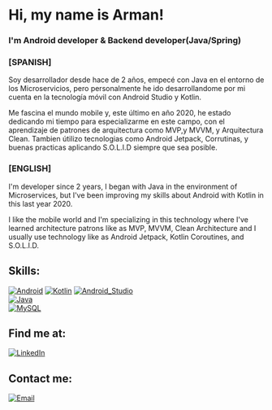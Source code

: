 
<!--
**arman-visual/arman-visual** is a ✨ _special_ ✨ repository because its `README.md` (this file) appears on your GitHub profile.

Here are some ideas to get you started:

- 🔭 I’m currently working on ...
- 🌱 I’m currently learning ...
- 👯 I’m looking to collaborate on ...
- 🤔 I’m looking for help with ...
- 💬 Ask me about ...
- 📫 How to reach me: ...
- 😄 Pronouns: ...
- ⚡ Fun fact: ...
-->
# Hi, my name is Arman!
### I'm Android developer & Backend developer(Java/Spring)

### [SPANISH]

Soy desarrollador desde hace de 2 años, empecé con Java en el entorno de los Microservicios, pero personalmente he ido desarrollandome por mi cuenta en la tecnología móvil con Android Studio y Kotlin. 

Me fascina el mundo mobile y, este último en año 2020, he estado dedicando mi tiempo para especializarme en este campo, con el aprendizaje de patrones de arquitectura como MVP,y MVVM, y Arquitectura Clean. Tambien útilizo tecnologias como Android Jetpack, Corrutinas, y buenas practicas aplicando S.O.L.I.D siempre que sea posible.

### [ENGLISH]

I'm developer since 2 years, I began with Java in the environment of Microservices, but I've been improving my skills about Android with Kotlin in this last year 2020.

I like the mobile world and I'm specializing in this technology where I've learned architecture patrons like as MVP, MVVM, Clean Architecture and I usually use technology like as Android Jetpack, Kotlin Coroutines, and S.O.L.I.D.



## Skills:
[![Android](https://img.shields.io/badge/Android-3DDC84?style=for-the-badge&logo=android&logoColor=white&labelColor=101010)]()
[![Kotlin](https://img.shields.io/badge/Kotlin-0095D5?style=for-the-badge&logo=kotlin&logoColor=white&labelColor=101010)]()
[![Android_Studio](https://img.shields.io/badge/Android_Studio-3DDC84?style=for-the-badge&logo=android-studio&logoColor=white&labelColor=101010)]()
</br>
[![Java](https://img.shields.io/badge/Java-007396?style=for-the-badge&logo=java&logoColor=white&labelColor=101010)]()
</br>
[![MySQL](https://img.shields.io/badge/MySQL-4479A1?style=for-the-badge&logo=mysql&logoColor=white&labelColor=101010)]()

## Find me at:

[![LinkedIn](https://img.shields.io/badge/LinkedIn-Arman_QT-0077B5?style=for-the-badge&logo=linkedin&logoColor=white&labelColor=101010)](https://www.linkedin.com/in/armandoqt/)


## Contact me:

[![Email](https://img.shields.io/badge/arman.4qt@gmail.com-my_personal_email-D14836?style=for-the-badge&logo=gmail&logoColor=white&labelColor=101010)](mailto:arman.4qt@gmail.com)
